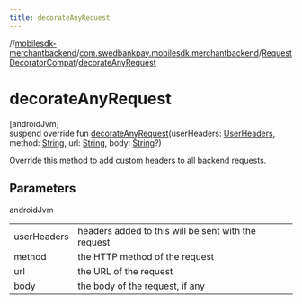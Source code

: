 ```yaml
---
title: decorateAnyRequest
---
```

//[mobilesdk-merchantbackend](../../../index.html)/[com.swedbankpay.mobilesdk.merchantbackend](../index.html)/[RequestDecoratorCompat](index.html)/[decorateAnyRequest](decorate-any-request.html)



# decorateAnyRequest



[androidJvm]\
suspend override fun [decorateAnyRequest](decorate-any-request.html)(userHeaders: [UserHeaders](../-user-headers/index.html), method: [String](https://kotlinlang.org/api/latest/jvm/stdlib/kotlin/-string/index.html), url: [String](https://kotlinlang.org/api/latest/jvm/stdlib/kotlin/-string/index.html), body: [String](https://kotlinlang.org/api/latest/jvm/stdlib/kotlin/-string/index.html)?)



Override this method to add custom headers to all backend requests.



## Parameters


androidJvm

| | |
|---|---|
| userHeaders | headers added to this will be sent with the request |
| method | the HTTP method of the request |
| url | the URL of the request |
| body | the body of the request, if any |




